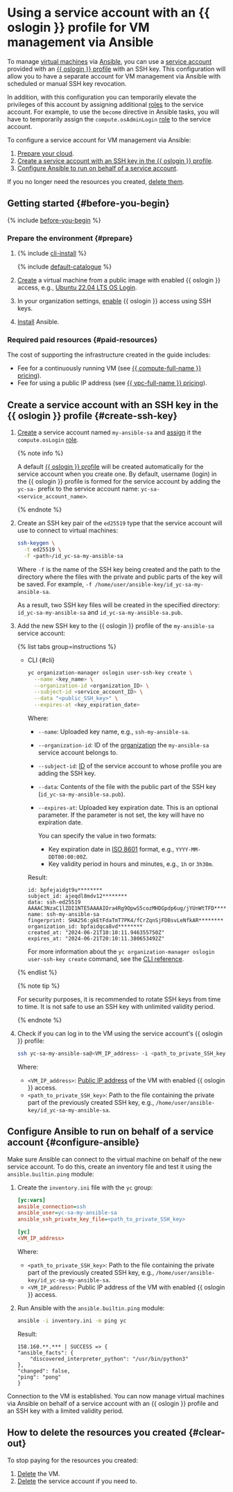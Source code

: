# Using a service account with an {{ oslogin }} profile for VM management via Ansible

To manage [virtual machines](../../compute/concepts/vm.md) via [Ansible](https://www.ansible.com/), you can use a [service account](../../iam/concepts/users/service-accounts.md) provided with an [{{ oslogin }} profile](../../organization/concepts/os-login.md#os-login-profiles) with an SSH key. This configuration will allow you to have a separate account for VM management via Ansible with scheduled or manual SSH key revocation.

In addition, with this configuration you can temporarily elevate the privileges of this account by assigning additional [roles](../../iam/concepts/access-control/roles.md) to the service account. For example, to use the `become` directive in Ansible tasks, you will have to temporarily assign the `compute.osAdminLogin` [role](../../compute/security/index.md#compute-osadminlogin) to the service account.

To configure a service account for VM management via Ansible:
1. [Prepare your cloud](#before-you-begin).
1. [Create a service account with an SSH key in the {{ oslogin }} profile](#create-ssh-key).
1. [Configure Ansible to run on behalf of a service account](#configure-ansible).

If you no longer need the resources you created, [delete them](#clear-out).

## Getting started {#before-you-begin}

{% include [before-you-begin](../_tutorials_includes/before-you-begin.md) %}

### Prepare the environment {#prepare}

1. {% include [cli-install](../../_includes/cli-install.md) %}

    {% include [default-catalogue](../../_includes/default-catalogue.md) %}

1. [Create](../../compute/operations/vm-create/create-linux-vm.md) a virtual machine from a public image with enabled {{ oslogin }} access, e.g., [Ubuntu 22.04 LTS OS Login](/marketplace/products/yc/ubuntu-2204-lts-oslogin).
1. In your organization settings, [enable](../../organization/operations/os-login-access.md) {{ oslogin }} access using SSH keys.
1. [Install](https://docs.ansible.com/ansible/latest/installation_guide/installation_distros.html) Ansible.

### Required paid resources {#paid-resources}

The cost of supporting the infrastructure created in the guide includes:
* Fee for a continuously running VM (see [{{ compute-full-name }} pricing](../../compute/pricing.md)).
* Fee for using a public IP address (see [{{ vpc-full-name }} pricing](../../vpc/pricing.md)).

## Create a service account with an SSH key in the {{ oslogin }} profile {#create-ssh-key}

1. [Create](../../iam/operations/sa/create.md) a service account named `my-ansible-sa` and [assign](../../iam/operations/sa/assign-role-for-sa) it the `compute.osLogin` [role](../../compute/security/index.md#compute-oslogin).

    {% note info %}

    A default [{{ oslogin }} profile](../../organization/concepts/os-login.md#os-login-profiles) will be created automatically for the service account when you create one. By default, username (login) in the {{ oslogin }} profile is formed for the service account by adding the `yc-sa-` prefix to the service account name: `yc-sa-<service_account_name>`.

    {% endnote %}

1. Create an SSH key pair of the `ed25519` type that the service account will use to connect to virtual machines:

    ```bash
    ssh-keygen \
      -t ed25519 \
      -f <path>/id_yc-sa-my-ansible-sa
    ```
    
    Where `-f` is the name of the SSH key being created and the path to the directory where the files with the private and public parts of the key will be saved. For example, `-f /home/user/ansible-key/id_yc-sa-my-ansible-sa`.

    As a result, two SSH key files will be created in the specified directory: `id_yc-sa-my-ansible-sa` and `id_yc-sa-my-ansible-sa.pub`.

1. Add the new SSH key to the {{ oslogin }} profile of the `my-ansible-sa` service account:

    {% list tabs group=instructions %}

    - CLI {#cli}

      ```bash
      yc organization-manager oslogin user-ssh-key create \
        --name <key_name> \
        --organization-id <organization_ID> \
        --subject-id <service_account_ID> \
        --data "<public_SSH_key>" \
        --expires-at <key_expiration_date>

      ```
      Where:
      * `--name`: Uploaded key name, e.g., `ssh-my-ansible-sa`.
      * `--organization-id`: ID of the [organization](../../organization/operations/organization-get-id.md) the `my-ansible-sa` service account belongs to.
      * `--subject-id`: [ID](../../iam/operations/sa/get-id.md) of the service account to whose profile you are adding the SSH key.
      * `--data`: Contents of the file with the public part of the SSH key (`id_yc-sa-my-ansible-sa.pub`).
      * `--expires-at`: Uploaded key expiration date. This is an optional parameter. If the parameter is not set, the key will have no expiration date.

          You can specify the value in two formats:
          * Key expiration date in [ISO 8601](https://ru.wikipedia.org/wiki/ISO_8601) format, e.g., `YYYY-MM-DDT00:00:00Z`.
          * Key validity period in hours and minutes, e.g., `1h` or `3h30m`.

      Result:

      ```text
      id: bpfejaidgt9u********
      subject_id: ajeqdl8mdv12********
      data: ssh-ed25519 AAAAC3NzaC1lZDI1NTE5AAAAIOra4Rg9OpwS5cozMHDGpdp6ug/jYUnWtTFD********
      name: ssh-my-ansible-sa
      fingerprint: SHA256:gkEtFdaTmT7PK4/fCrZqnSjFDBsvLeNfkAR********
      organization_id: bpfaidqca8vd********
      created_at: "2024-06-21T10:10:11.946355750Z"
      expires_at: "2024-06-21T20:10:11.380653492Z"
      ```

      For more information about the `yc organization-manager oslogin user-ssh-key create` command, see the [CLI reference](../../cli/cli-ref/organization-manager/cli-ref/oslogin/user-ssh-key/create.md).

    {% endlist %}

    {% note tip %}
    
    For security purposes, it is recommended to rotate SSH keys from time to time. It is not safe to use an SSH key with unlimited validity period.

    {% endnote %}

1. Check if you can log in to the VM using the service account's {{ oslogin }} profile:

    ```bash
    ssh yc-sa-my-ansible-sa@<VM_IP_address> -i <path_to_private_SSH_key>
    ```
 
    Where:
    * `<VM_IP_address>`: [Public IP address](../../vpc/concepts/address.md#public-addresses) of the VM with enabled {{ oslogin }} access.
    * `<path_to_private_SSH_key>`: Path to the file containing the private part of the previously created SSH key, e.g., `/home/user/ansible-key/id_yc-sa-my-ansible-sa`.

## Configure Ansible to run on behalf of a service account {#configure-ansible}

Make sure Ansible can connect to the virtual machine on behalf of the new service account. To do this, create an inventory file and test it using the `ansible.builtin.ping` module: 

1. Create the `inventory.ini` file with the `yc` group:

    ```ini
    [yc:vars]
    ansible_connection=ssh
    ansible_user=yc-sa-my-ansible-sa
    ansible_ssh_private_key_file=<path_to_private_SSH_key>

    [yc]
    <VM_IP_address>
    ```
    Where:
    * `<path_to_private_SSH_key>`: Path to the file containing the private part of the previously created SSH key, e.g., `/home/user/ansible-key/id_yc-sa-my-ansible-sa`.
    * `<VM_IP_address>`: Public IP address of the VM with enabled {{ oslogin }} access.

1. Run Ansible with the `ansible.builtin.ping` module:

    ```bash
    ansible -i inventory.ini -m ping yc
    ```

    Result:
    ```text
    158.160.**.*** | SUCCESS => {
    "ansible_facts": {
        "discovered_interpreter_python": "/usr/bin/python3"
    },
    "changed": false,
    "ping": "pong"
    }
    ```

Connection to the VM is established. You can now manage virtual machines via Ansible on behalf of a service account with an {{ oslogin }} profile and an SSH key with a limited validity period.

## How to delete the resources you created {#clear-out}

To stop paying for the resources you created:
1. [Delete](../../compute/operations/vm-control/vm-delete.md) the VM.
1. [Delete](../../iam/operations/sa/delete.md) the service account if you need to.